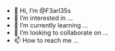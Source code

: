 - 👋 Hi, I’m @F3arl35s
- 👀 I’m interested in ...
- 🌱 I’m currently learning ...
- 💞️ I’m looking to collaborate on ...
- 📫 How to reach me ...

<!---
F3arl35s/F3arl35s is a ✨ special ✨ repository because its `README.md` (this file) appears on your GitHub profile.
You can click the Preview link to take a look at your changes.
--->
